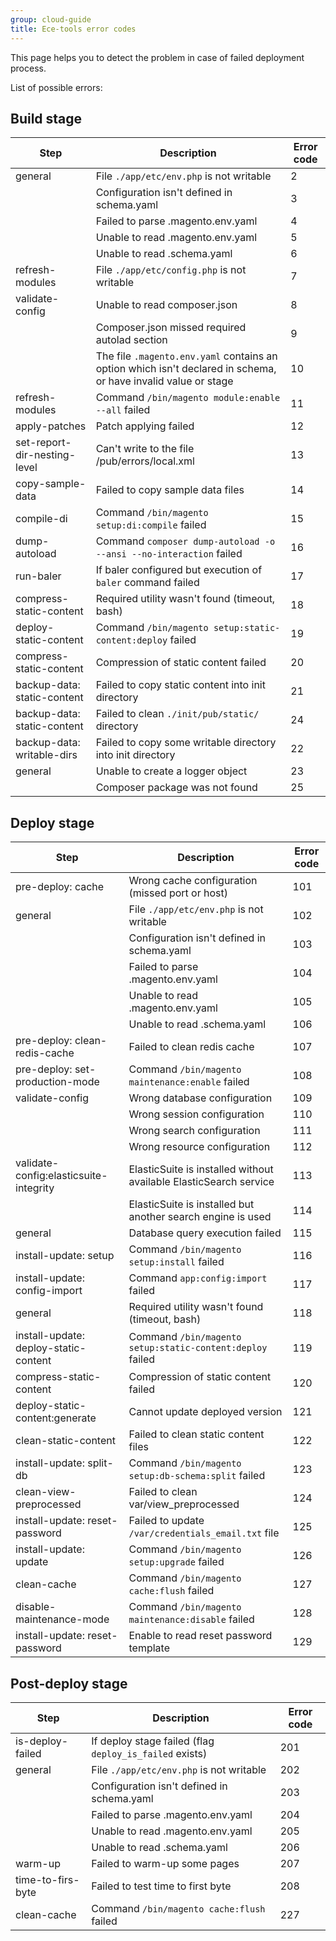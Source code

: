 ```yaml
---
group: cloud-guide
title: Ece-tools error codes
---
```


This page helps you to detect the problem in case of failed deployment process.


List of possible errors:

## Build stage

| Step | Description | Error code |
| --- | --- | --- |
| general | File `./app/etc/env.php` is not writable | 2 |
| | Configuration isn't defined in schema.yaml | 3 |
| | Failed to parse .magento.env.yaml | 4 |
| | Unable to read .magento.env.yaml | 5 |
| | Unable to read .schema.yaml | 6 |
| refresh-modules | File `./app/etc/config.php` is not writable | 7 |
| validate-config | Unable to read composer.json | 8 |
| | Composer.json missed required autolad section | 9 |
| | The file `.magento.env.yaml` contains an option which isn't declared in schema, or have invalid value or stage | 10 |
| refresh-modules | Command `/bin/magento module:enable --all` failed | 11 |
| apply-patches | Patch applying failed | 12 |
| set-report-dir-nesting-level | Can't write to the file /pub/errors/local.xml | 13 |
| copy-sample-data | Failed to copy sample data files | 14 |
| compile-di | Command `/bin/magento setup:di:compile` failed | 15 |
| dump-autoload | Command `composer dump-autoload -o --ansi --no-interaction` failed | 16 |
| run-baler | If baler configured but execution of `baler` command failed | 17 |
| compress-static-content | Required utility wasn't found (timeout, bash) | 18 |
| deploy-static-content | Command `/bin/magento setup:static-content:deploy` failed | 19 |
| compress-static-content | Compression of static content failed | 20 | 
| backup-data: static-content | Failed to copy static content into init directory | 21 |
| backup-data: static-content | Failed to clean `./init/pub/static/` directory | 24 |
| backup-data: writable-dirs | Failed to copy some writable directory into init directory | 22 |
| general | Unable to create a logger object | 23 |
| | Composer package was not found | 25 |

## Deploy stage

| Step | Description | Error code |
| --- | --- | --- |
| pre-deploy: cache | Wrong cache configuration (missed port or host) | 101 |
| general | File `./app/etc/env.php` is not writable | 102 |
| | Configuration isn't defined in schema.yaml | 103 |
| | Failed to parse .magento.env.yaml | 104 |
| | Unable to read .magento.env.yaml | 105 |
| | Unable to read .schema.yaml | 106 |
| pre-deploy: clean-redis-cache | Failed to clean redis cache | 107 |
| pre-deploy: set-production-mode | Command `/bin/magento maintenance:enable` failed | 108 |
| validate-config | Wrong database configuration | 109 |
| | Wrong session configuration | 110 |
| | Wrong search configuration | 111 |
| | Wrong resource configuration | 112 |
| validate-config:elasticsuite-integrity | ElasticSuite is installed without available ElasticSearch service | 113 |
| | ElasticSuite is installed but another search engine is used | 114 |
| general | Database query execution failed | 115 |
| install-update: setup | Command `/bin/magento setup:install` failed | 116 |
| install-update: config-import | Command `app:config:import` failed | 117 |
| general | Required utility wasn't found (timeout, bash) | 118 |
| install-update: deploy-static-content	 | Command `/bin/magento setup:static-content:deploy` failed | 119 |
| compress-static-content | Compression of static content failed | 120 |
| deploy-static-content:generate | Cannot update deployed version | 121 |
| clean-static-content | Failed to clean static content files | 122 |
| install-update: split-db | Command `/bin/magento setup:db-schema:split` failed | 123 |
| clean-view-preprocessed | Failed to clean var/view_preprocessed | 124 |
| install-update: reset-password | Failed to update `/var/credentials_email.txt` file | 125 |
| install-update: update | Command `/bin/magento setup:upgrade` failed | 126 |
| clean-cache | Command `/bin/magento cache:flush` failed | 127 |
| disable-maintenance-mode | Command `/bin/magento maintenance:disable` failed | 128 | 
| install-update: reset-password | Enable to read reset password template | 129 |

## Post-deploy stage

| Step | Description | Error code |
| --- | --- | --- |  
| is-deploy-failed | If deploy stage failed (flag `deploy_is_failed` exists) | 201 |
| general |  File `./app/etc/env.php` is not writable | 202 |
| | Configuration isn't defined in schema.yaml | 203 |
| | Failed to parse .magento.env.yaml | 204 |
| | Unable to read .magento.env.yaml | 205 |
| | Unable to read .schema.yaml | 206 |
| warm-up | Failed to warm-up some pages | 207 |
| time-to-firs-byte | Failed to test time to first byte | 208 |
| clean-cache | Command `/bin/magento cache:flush` failed | 227 |

